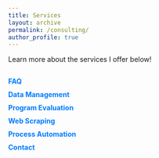 ```yaml
---
title: Services
layout: archive
permalink: /consulting/
author_profile: true
---
```


Learn more about the services I offer below!

<div id="container">
  <div id="sideMenu">
    <ul>
      <li><a href="#" id="faq">FAQ</a></li>
      <li><a href="#" id="dataManagement">Data Management</a></li>
      <li><a href="#" id="programEvaluation">Program Evaluation</a></li>
      <li><a href="#" id="webScraping">Web Scraping</a></li>
      <li><a href="#" id="processAutomation">Process Automation</a></li>
      <li><a href="#" id="contact">Contact</a></li>
    </ul>
  </div>
  <div id="content">
    <!-- The content will be displayed here -->
  </div>
</div>

<style>
  #container {
    display: flex;
  }

  #sideMenu {
    width: 200px;
    margin-right: 20px;
  }

  #sideMenu ul {
    list-style-type: none;
    padding: 0;
  }

  #sideMenu li {
    margin-bottom: 10px;
  }

  #sideMenu a {
    text-decoration: none;
    color: #007bff;
    font-weight: bold;
    cursor: pointer;
  }

  #sideMenu a:hover {
    color: #0056b3;
  }

  #content {
    flex-grow: 1;
    text-align: justify;
  }
</style>

<script>
  document.addEventListener('DOMContentLoaded', function () {
    document.getElementById('faq').addEventListener('click', function () {
      const contentDiv = document.getElementById('content');
      contentDiv.innerHTML = `
        <h2>FAQ</h2>
        <p>Here you can find answers to frequently asked questions about my services.</p>
      `;
    });

    document.getElementById('dataManagement').addEventListener('click', function () {
      const contentDiv = document.getElementById('content');
      contentDiv.innerHTML = `
        <h2>Data Management</h2>
        <p>
          In research, data must be cleaned before it may be analyzed. However, sometimes this task is more daunting than it appears at first. 
          Often, multiple merges, reshapings, and validation checks must be done to ensure a dataset is ready for analysis. Particularly in an 
          era where data are unstructured (found on webpages, and must be scraped from the internet), efficient, reproducible data management is 
          critical to the success of a project before any analysis is done. If you need to clean data for a project and need a streamlined, 
          efficient way of doing so, <a href="mailto:j.greathouse3@student.gsu.edu">contact me</a> and we can discuss the details.
        </p>
      `;
    });

    document.getElementById('programEvaluation').addEventListener('click', function () {
      const contentDiv = document.getElementById('content');
      contentDiv.innerHTML = `
        <h2>Program Evaluation</h2>
        <p>
          Frequently, researchers need to know if some intervention (say, a tax, an anti-tobacco policy, an abortion ban, or some new 
          marketing strategy) had some effect on outcomes that we care about. However, policy is never self-justifying; it must be 
          studied and evaluated to see if it actually *achieves* the aims it is meant to achieve. In fact, this goes beyond public 
          policy: sometimes, the interventions we care about (<a href="https://static1.squarespace.com/static/5e0fdcef27e0945c43fab131/t/61eb4615e7feef09dcbe7d29/1642808862058/The+Economic+Impact+of+Migrants+from+Hurricane+Maria.pdf">say</a>, 
          how hurricanes affect economic outcomes) are natural events, more or less, and we wish to understand how these interventions influence 
          outcomes. If you wish to implement a program evaluation using rigorous and objective methods, 
          <a href="mailto:j.greathouse3@student.gsu.edu">contact me</a> today for a free consultation so we can discuss your needs.
        </p>
      `;
    });

    document.getElementById('webScraping').addEventListener('click', function () {
      const contentDiv = document.getElementById('content');
      contentDiv.innerHTML = `
        <h2>Web Scraping</h2>
        <p>
          Web scraping is an essential tool for collecting data from websites, especially when traditional APIs are unavailable or impractical. 
          I can assist in designing custom web scraping solutions for various tasks, such as gathering product information, monitoring prices, 
          or aggregating data from different sources. Using tools like Python with Selenium or BeautifulSoup, I build efficient and scalable 
          scraping scripts that can handle dynamic content and large-scale data collection. <a href="mailto:j.greathouse3@student.gsu.edu">Contact me</a> 
          to discuss how web scraping can be utilized for your specific project needs.
        </p>
      `;
    });

    document.getElementById('processAutomation').addEventListener('click', function () {
      const contentDiv = document.getElementById('content');
      contentDiv.innerHTML = `
        <h2>Process Automation</h2>
        <p>
          Automation is key to optimizing workflows and saving time on repetitive tasks. I can help you automate a wide variety of processes, 
          from data extraction and cleaning to reporting and notifications. Whether it's setting up automated data pipelines or integrating APIs 
          to fetch real-time data, automation ensures that your systems run smoothly without constant manual input. Using tools like Python, 
          Selenium, and task schedulers, I can create reliable automation systems that reduce errors and improve efficiency. If you want to 
          streamline your operations, <a href="mailto:j.greathouse3@student.gsu.edu">reach out</a> and we can discuss your needs in detail.
        </p>
      `;
    });

    document.getElementById('contact').addEventListener('click', function () {
      const contentDiv = document.getElementById('content');
      contentDiv.innerHTML = `
        <h2>Contact</h2>
        <p>
          If you'd like to learn more about my services or discuss your project needs, please feel free to reach out! 
          You can <a href="mailto:j.greathouse3@student.gsu.edu">email me</a> directly, and I'll get back to you as soon as possible.
        </p>
      `;
    });
  });
</script>

